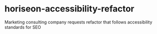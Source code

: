 # horiseon-accessibility-refactor
Marketing consulting company requests refactor that follows accessibility standards for SEO
